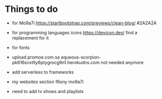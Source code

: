 # Things to do

* for Mo9a7i
  <https://startbootstrap.com/previews/clean-blog/>
  #2A2A2A
* for programming languages icons
  <https://devicon.dev/>   find a replacement for it

* for fonts

* upload.promoe.com.sa
  aqueous-scorpion-pk616snxtlly6ptygrocg9n1.herokudns.com   not needed anymore

* add serverless to frameworks

* my websites section
  f6sny
  mo9a7i

* need to add tv shows and playlists
